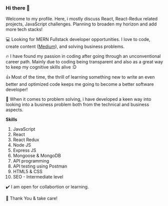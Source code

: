 ### Hi there 👋

Welcome to my profile. Here, i mostly discuss React, React-Redux related projects, JavaScript challenges. Planning to broaden my horizon and add more tech stacks!

💻 Looking for MERN Fullstack developer opportunities. I love to code, create content ([Medium](https://medium.com/@ankhi.)), and solving business problems.

🔥 I have found my passion in coding after going through an unconventional career path. 
Mainly due to coding being transparent and also as a great way to keep my cognitive skills alive :D

👍 Most of the time, the thrill of learning something new to write an even better and optimized code keeps me going to become a better software developer!

📓 When it comes to problem solving, i have developed a keen way into looking into a business problem both from the technical and business aspects.

**Skills**
1. JavaScript
2. React
3. React Redux
4. Node JS
5. Express JS
6. Mongoose & MongoDB
7. API programming
8. API testing using Postman
9. HTML5 & CSS
10. SEO - Intermediate level

✔️ I am open for collabortion or learning.

👋 Thank You & take care!
